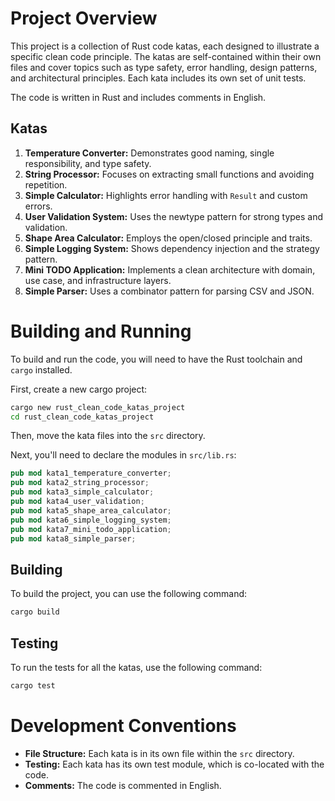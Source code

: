 # Project Overview

This project is a collection of Rust code katas, each designed to illustrate a specific clean code principle. The katas are self-contained within their own files and cover topics such as type safety, error handling, design patterns, and architectural principles. Each kata includes its own set of unit tests.

The code is written in Rust and includes comments in English.

## Katas

1.  **Temperature Converter:** Demonstrates good naming, single responsibility, and type safety.
2.  **String Processor:** Focuses on extracting small functions and avoiding repetition.
3.  **Simple Calculator:** Highlights error handling with `Result` and custom errors.
4.  **User Validation System:** Uses the newtype pattern for strong types and validation.
5.  **Shape Area Calculator:** Employs the open/closed principle and traits.
6.  **Simple Logging System:** Shows dependency injection and the strategy pattern.
7.  **Mini TODO Application:** Implements a clean architecture with domain, use case, and infrastructure layers.
8.  **Simple Parser:** Uses a combinator pattern for parsing CSV and JSON.

# Building and Running

To build and run the code, you will need to have the Rust toolchain and `cargo` installed.

First, create a new cargo project:

```sh
cargo new rust_clean_code_katas_project
cd rust_clean_code_katas_project
```

Then, move the kata files into the `src` directory.

Next, you'll need to declare the modules in `src/lib.rs`:

```rust
pub mod kata1_temperature_converter;
pub mod kata2_string_processor;
pub mod kata3_simple_calculator;
pub mod kata4_user_validation;
pub mod kata5_shape_area_calculator;
pub mod kata6_simple_logging_system;
pub mod kata7_mini_todo_application;
pub mod kata8_simple_parser;
```

## Building

To build the project, you can use the following command:

```sh
cargo build
```

## Testing

To run the tests for all the katas, use the following command:

```sh
cargo test
```

# Development Conventions

*   **File Structure:** Each kata is in its own file within the `src` directory.
*   **Testing:** Each kata has its own test module, which is co-located with the code.
*   **Comments:** The code is commented in English.
